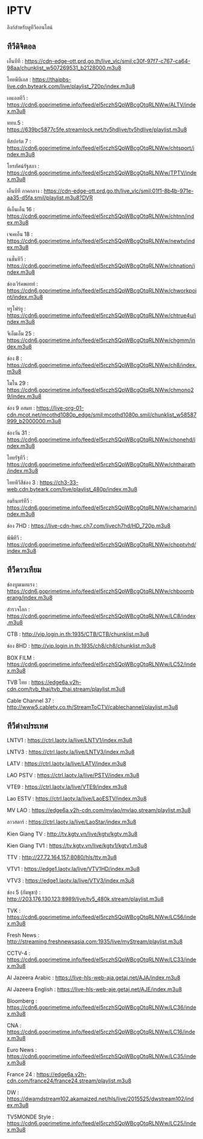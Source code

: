 # IPTV
ลิงก์สำหรับดูทีวีออนไลน์
## ทีวีดิจิตอล
เอ็นบีที : https://cdn-edge-ott.prd.go.th/live_vlc/smil:c30f-97f7-c767-ca64-98aa/chunklist_w507269531_b2128000.m3u8

ไทยพีบีเอส : https://thaipbs-live.cdn.byteark.com/live/playlist_720p/index.m3u8

เอแอลทีวี : https://cdn6.goprimetime.info/feed/eI5rczhSQpWBcgOtqRLNWw/ALTV/index.m3u8

ททบ.5 : https://639bc5877c5fe.streamlock.net/tv5hdlive/tv5hdlive/playlist.m3u8

ทีสปอร์ต 7 : https://cdn6.goprimetime.info/feed/eI5rczhSQpWBcgOtqRLNWw/chtsport/index.m3u8

โทรทัศน์รัฐสภา : https://cdn6.goprimetime.info/feed/eI5rczhSQpWBcgOtqRLNWw/TPTV/index.m3u8

เอ็นบีที ภาคกลาง : https://cdn-edge-ott.prd.go.th/live_vlc/smil:01f1-8b4b-971e-aa35-d5fa.smil/playlist.m3u8?DVR

ทีเอ็นเอ็น 16 : https://cdn6.goprimetime.info/feed/eI5rczhSQpWBcgOtqRLNWw/chtnn/index.m3u8

เจเคเอ็น 18 : https://cdn6.goprimetime.info/feed/eI5rczhSQpWBcgOtqRLNWw/newtv/index.m3u8

เนชั่นทีวี : https://cdn6.goprimetime.info/feed/eI5rczhSQpWBcgOtqRLNWw/chnation/index.m3u8

ช่องเวิร์คพอยท์ : https://cdn6.goprimetime.info/feed/eI5rczhSQpWBcgOtqRLNWw/chworkpoint/index.m3u8

ทรูโฟร์ยู : https://cdn6.goprimetime.info/feed/eI5rczhSQpWBcgOtqRLNWw/chtrue4u/index.m3u8

จีเอ็มเอ็ม 25 : https://cdn6.goprimetime.info/feed/eI5rczhSQpWBcgOtqRLNWw/chgmm/index.m3u8

ช่อง 8 : https://cdn6.goprimetime.info/feed/eI5rczhSQpWBcgOtqRLNWw/ch8/index.m3u8

โมโน 29 : https://cdn6.goprimetime.info/feed/eI5rczhSQpWBcgOtqRLNWw/chmono29/index.m3u8

ช่อง 9 อสมท : https://live-org-01-cdn.mcot.net/mcothd1080p_edge/smil:mcothd1080p.smil/chunklist_w58587999_b2000000.m3u8

ช่องวัน 31 : https://cdn6.goprimetime.info/feed/eI5rczhSQpWBcgOtqRLNWw/chonehd/index.m3u8

ไทยรัฐทีวี : https://cdn6.goprimetime.info/feed/eI5rczhSQpWBcgOtqRLNWw/chthairath/index.m3u8

ไทยทีวีสีช่อง 3 : https://ch3-33-web.cdn.byteark.com/live/playlist_480p/index.m3u8

อมรินทร์ทีวี : https://cdn6.goprimetime.info/feed/eI5rczhSQpWBcgOtqRLNWw/chamarin/index.m3u8

ช่อง 7HD : https://live-cdn-hwc.ch7.com/livech7hd/HD_720p.m3u8

พีพีทีวี : https://cdn6.goprimetime.info/feed/eI5rczhSQpWBcgOtqRLNWw/chpptvhd/index.m3u8

## ทีวีดาวเทียม

ช่องบูมเมอแรง : https://cdn6.goprimetime.info/feed/eI5rczhSQpWBcgOtqRLNWw/chboomberang/index.m3u8

สำรวจโลก : https://cdn6.goprimetime.info/feed/eI5rczhSQpWBcgOtqRLNWw/LC8/index.m3u8

CTB : http://vip.login.in.th:1935/CTB/CTB/chunklist.m3u8

ช่อง 8HD : http://vip.login.in.th:1935/ch8/ch8/chunklist.m3u8

BOX FILM : https://cdn6.goprimetime.info/feed/eI5rczhSQpWBcgOtqRLNWw/LC52/index.m3u8

TVB ไทย : https://edge6a.v2h-cdn.com/tvb_thai/tvb_thai.stream/playlist.m3u8

Cable Channel 37 : http://www5.cabletv.co.th/StreamToCTV/cablechannel/playlist.m3u8

## ทีวีต่างประเทศ

LNTV1 : https://ctrl.laotv.la/live/LNTV1/index.m3u8

LNTV3 : https://ctrl.laotv.la/live/LNTV3/index.m3u8

LATV : https://ctrl.laotv.la/live/LATV/index.m3u8

LAO PSTV : https://ctrl.laotv.la/live/PSTV/index.m3u8

VTE9 : https://ctrl.laotv.la/live/VTE9/index.m3u8

Lao ESTV : https://ctrl.laotv.la/live/LaoESTV/index.m3u8

MV LAO : https://edge6a.v2h-cdn.com/mvlao/mvlao.stream/playlist.m3u8

ลาวสตาร์ : https://ctrl.laotv.la/live/LaoStar/index.m3u8

Kien Giang TV : http://tv.kgtv.vn/live/kgtv/kgtv.m3u8

Kien Giang TV1 : https://tv.kgtv.vn/live/kgtv1/kgtv1.m3u8

TTV : http://27.72.164.157:8080/hls/ttv.m3u8

VTV1 : https://edge1.laotv.la/live/VTV1HD/index.m3u8

VTV3 : https://edge1.laotv.la/live/VTV3/index.m3u8

ช่อง 5 (กัมพูชา) : http://203.176.130.123:8989/live/tv5_480k.stream/playlist.m3u8

TVK : https://cdn6.goprimetime.info/feed/eI5rczhSQpWBcgOtqRLNWw/LC56/index.m3u8

Fresh News : http://streaming.freshnewsasia.com:1935/live/myStream/playlist.m3u8

CCTV-4 : https://cdn6.goprimetime.info/feed/eI5rczhSQpWBcgOtqRLNWw/LC33/index.m3u8

Al Jazeera Arabic : https://live-hls-web-aja.getaj.net/AJA/index.m3u8

Al Jazeera English : https://live-hls-web-aje.getaj.net/AJE/index.m3u8

Bloomberg : https://cdn6.goprimetime.info/feed/eI5rczhSQpWBcgOtqRLNWw/LC36/index.m3u8

CNA : https://cdn6.goprimetime.info/feed/eI5rczhSQpWBcgOtqRLNWw/LC16/index.m3u8

Euro News : https://cdn6.goprimetime.info/feed/eI5rczhSQpWBcgOtqRLNWw/LC35/index.m3u8

France 24 : https://edge6a.v2h-cdn.com/france24/france24.stream/playlist.m3u8

DW : https://dwamdstream102.akamaized.net/hls/live/2015525/dwstream102/index.m3u8

TV5MONDE Style : https://cdn6.goprimetime.info/feed/eI5rczhSQpWBcgOtqRLNWw/LC25/index.m3u8
